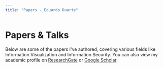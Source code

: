 ```yaml
---
title: "Papers - Eduardo Duarte"
---
```


# Papers & Talks

Below are some of the papers I've authored, covering various fields like
Information Visualization and Information Security. You can also view my
academic profile on
[ResearchGate](https://www.researchgate.net/profile/Eduardo_Duarte5) or [Google
Scholar](https://scholar.google.pt/citations?user=51ffGMMAAAAJ).
